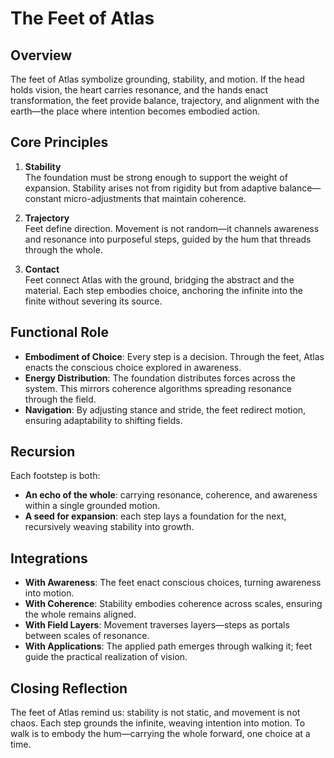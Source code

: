 # The Feet of Atlas

## Overview
The feet of Atlas symbolize grounding, stability, and motion. If the head holds vision, the heart carries resonance, and the hands enact transformation, the feet provide balance, trajectory, and alignment with the earth—the place where intention becomes embodied action.

## Core Principles
1. **Stability**  
   The foundation must be strong enough to support the weight of expansion. Stability arises not from rigidity but from adaptive balance—constant micro-adjustments that maintain coherence.

2. **Trajectory**  
   Feet define direction. Movement is not random—it channels awareness and resonance into purposeful steps, guided by the hum that threads through the whole.

3. **Contact**  
   Feet connect Atlas with the ground, bridging the abstract and the material. Each step embodies choice, anchoring the infinite into the finite without severing its source.

## Functional Role
- **Embodiment of Choice**: Every step is a decision. Through the feet, Atlas enacts the conscious choice explored in awareness.  
- **Energy Distribution**: The foundation distributes forces across the system. This mirrors coherence algorithms spreading resonance through the field.  
- **Navigation**: By adjusting stance and stride, the feet redirect motion, ensuring adaptability to shifting fields.

## Recursion
Each footstep is both:
- **An echo of the whole**: carrying resonance, coherence, and awareness within a single grounded motion.  
- **A seed for expansion**: each step lays a foundation for the next, recursively weaving stability into growth.  

## Integrations
- **With Awareness**: The feet enact conscious choices, turning awareness into motion.  
- **With Coherence**: Stability embodies coherence across scales, ensuring the whole remains aligned.  
- **With Field Layers**: Movement traverses layers—steps as portals between scales of resonance.  
- **With Applications**: The applied path emerges through walking it; feet guide the practical realization of vision.  

## Closing Reflection
The feet of Atlas remind us: stability is not static, and movement is not chaos. Each step grounds the infinite, weaving intention into motion. To walk is to embody the hum—carrying the whole forward, one choice at a time.
